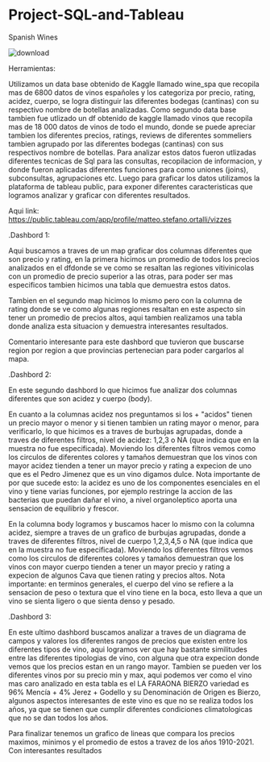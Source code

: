 # Project-SQL-and-Tableau

Spanish Wines


![download](https://github.com/19972024/Project-SQL-and-Tableau/assets/156945446/2641d28d-7526-4686-9bb2-dbea8c318a6e)



Herramientas:

Utilizamos un data base obtenido de Kaggle llamado wine_spa que recopila mas de 6800 datos de vinos españoles y los categoriza por precio, rating, acidez, cuerpo, se logra distinguir las diferentes bodegas (cantinas) con su respectivo nombre de botellas analizadas.
Como segundo data base tambien fue utlizado un df obtenido de kaggle llamado vinos que recopila mas de 18 000 datos de vinos de todo el mundo, donde se puede apreciar tambien los diferentes precios, ratings, reviews de diferentes sommeliers tambien agrupado por las diferentes bodegas (cantinas) con sus respectivos nombre de botellas.
Para analizar estos datos fueron utlizadas diferentes tecnicas de Sql para las consultas, recopilacion de informacion, y donde fueron aplicadas diferentes funciones para como uniones (joins), subconsultas, agrupaciones etc.
Luego para graficar los datos utilizamos la plataforma de tableau public, para exponer diferentes caracteristicas que logramos analizar y graficar con diferentes resultados.

Aqui link: https://public.tableau.com/app/profile/matteo.stefano.ortalli/vizzes

.Dashbord 1:

Aqui buscamos a traves de un map graficar dos columnas diferentes que son precio y rating, en la primera hicimos un promedio de todos los precios analizados en el dfdonde se ve como se resaltan las regiones vitivinicolas con un promedio de precio superior a las otras, para poder ser mas especificos tambien hicimos una tabla  que demuestra estos datos.

Tambien en el segundo map hicimos lo mismo pero con la columna de rating donde se ve como algunas regiones resaltan en este aspecto sin tener un promedio de precios altos, aqui tambien realizamos una tabla donde analiza esta situacion y demuestra interesantes resultados.

Comentario interesante para este dashbord que tuvieron que buscarse region por region a que provincias pertenecian para poder cargarlos al mapa.

.Dashbord 2:

En este segundo dashbord lo que hicimos fue analizar dos columnas diferentes que son acidez y cuerpo (body).

En cuanto a la columnas acidez nos preguntamos si los + "acidos" tienen un precio mayor o menor y si tienen tambien un rating mayor o menor, para verificarlo, lo que hicimos es a traves de burbujas agrupadas, donde a traves de diferentes filtros, nivel de acidez: 1,2,3 o NA (que indica que en la muestra no fue especificada).
Moviendo los diferentes filtros vemos como los circulos de diferentes colores y tamaños demuestran que los vinos con mayor acidez tienden a tener un mayor precio y rating a expecion de uno que es el Pedro Jimenez que es un vino digamos dulce.
Nota importante de por que sucede esto: la acidez es uno de los componentes esenciales en el vino y tiene varias funciones, por ejemplo restringe la accion de las bacterias que puedan dañar el vino, a nivel organoleptico aporta una sensacion de equilibrio y frescor.

En la columna body logramos y buscamos hacer lo mismo con la columna acidez, siempre a traves de un grafico de burbujas agrupadas, donde a traves de diferentes filtros, nivel de cuerpo 1,2,3,4,5 o NA (que indica que en la muestra no fue especificada). Moviendo los diferentes filtros vemos como los circulos de diferentes colores y tamaños demuestran que los vinos con mayor cuerpo tienden a tener un mayor precio y rating a expecion de algunos Cava que tienen rating y precios altos.
Nota importante: en terminos generales, el cuerpo del vino se refiere a la sensacion de peso o textura que el vino tiene en la boca, esto lleva a que un vino se sienta ligero o que sienta denso y pesado.

.Dashbord 3:

En este ultimo dashbord buscamos analizar a traves de un diagrama de campos y valores los diferentes rangos de precios que existen entre los diferentes tipos de vino, aqui logramos ver que hay bastante similitudes entre las diferentes tipologias de vino, con alguna que otra expecion donde vemos que los precios estan en un rango mayor.
Tambien se pueden ver los diferentes vinos por su precio min y max, aqui podemos ver como el vino mas caro analizado en esta tabla es el  LA FARAONA BIERZO variedad es 96% Mencía + 4% Jerez + Godello y su Denominación de Origen es Bierzo, algunos aspectos interesantes de este vino es que no se realiza todos los años, ya que se tienen que cumplir diferentes condiciones climatologicas que no se dan todos los años.

Para finalizar tenemos un grafico de lineas que compara los precios maximos, minimos y el promedio de estos a travez de los años 1910-2021. Con interesantes resultados 
